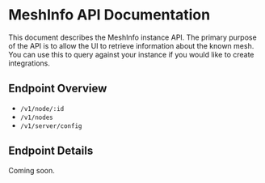 # MeshInfo API Documentation

This document describes the MeshInfo instance API. The primary purpose of the API is to allow the UI to retrieve
information about the known mesh. You can use this to query against your instance if you would like to create
integrations.

## Endpoint Overview

* `/v1/node/:id`
* `/v1/nodes`
* `/v1/server/config`

## Endpoint Details

Coming soon.
